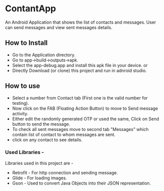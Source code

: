 # ContantApp

An Android Application that shows the list of contacts and messages. User can send messages and view sent messages details.


## How to Install 

- Go to the Application directory. 
- Go to app->build->outputs->apk.
- Select the app-debug.app and install this apk file in your device. 
	or 
- Directly Download (or clone) this project and run in adnroid studio.

## How to use 

- Select a number from Contact tab (First one is the valid number for testing).
- Now click on the FAB (Floating Action Button) to move to Send message activity.
- Either edit the randomly generated OTP or used the same, Click on Send button to send the message.
- To check all sent messages move to second tab "Messages" which contain list of contact to whom messages are sent.
- click on any contact to see details. 

### Used Libraries - 

Libraries used in this project are - 

- Retrofit - For http connection and sending message.
- Glide - For loading images.
- Gson - Used to convert Java Objects into their JSON representation.


